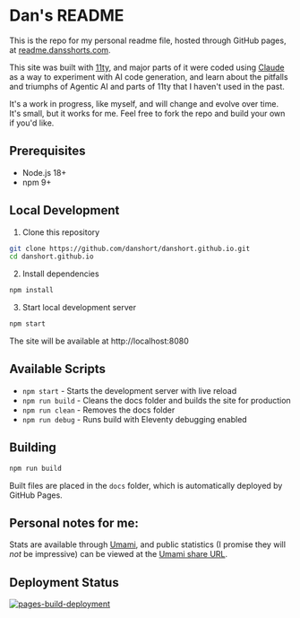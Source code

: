 # Dan's README

This is the repo for my personal readme file, hosted through GitHub pages, at [readme.dansshorts.com](https://readme.dansshorts.com).

This site was built with [11ty](https://www.11ty.dev), and major parts of it were coded using [Claude](https://claude.ai) as a way to experiment with AI code generation, and learn about the pitfalls and triumphs of Agentic AI and parts of 11ty that I haven't used in the past.

It's a work in progress, like myself, and will change and evolve over time. It's small, but it works for me. Feel free to fork the repo and build your own if you'd like.

## Prerequisites
- Node.js 18+
- npm 9+

## Local Development
1. Clone this repository
```bash
git clone https://github.com/danshort/danshort.github.io.git
cd danshort.github.io
```

2. Install dependencies
```bash
npm install
```

3. Start local development server
```bash
npm start
```

The site will be available at http://localhost:8080

## Available Scripts

- `npm start` - Starts the development server with live reload
- `npm run build` - Cleans the docs folder and builds the site for production
- `npm run clean` - Removes the docs folder
- `npm run debug` - Runs build with Eleventy debugging enabled

## Building
```bash
npm run build
```
Built files are placed in the `docs` folder, which is automatically deployed by GitHub Pages.

## Personal notes for me:

Stats are available through [Umami](https://us.umami.is/dashboard), and public statistics (I promise they will _not_ be impressive) can be viewed at the [Umami share URL](https://cloud.umami.is/share/mgCbCBMxdjBwFsyZ/readme.dansshorts.com).

## Deployment Status
[![pages-build-deployment](https://github.com/danshort/danshort.github.io/actions/workflows/pages/pages-build-deployment/badge.svg)](https://github.com/danshort/danshort.github.io/actions/workflows/pages/pages-build-deployment)

